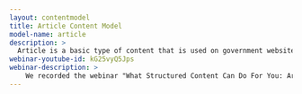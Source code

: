 ```yaml
---
layout: contentmodel
title: Article Content Model
model-name: article
description: >
  Article is a basic type of content that is used on government websites. The goal of this model is to articulate a structure for a general article based on the schema.org model for article. This model is not intended to be an exhaustive and detailed model of all possible elements that define the structure of an article. Others can extend the model and add more specificity to the model if so desired. This content model does not address print-only articles.
webinar-youtube-id: kG25vyQ5Jps
webinar-description: >
    We recorded the webinar "What Structured Content Can Do For You: Article Model" on May 16, 2014.  In it, we discussed what structured content models are and how they can help you create content that is platform-agnostic, format-free, and device-independent.  We also discussed the article content model.
---
```


